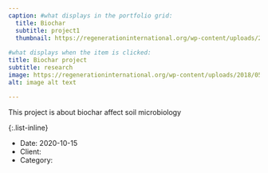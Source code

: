 ```yaml
---
caption: #what displays in the portfolio grid:
  title: Biochar
  subtitle: project1
  thumbnail: https://regenerationinternational.org/wp-content/uploads/2018/05/biochar.jpg
  
#what displays when the item is clicked:
title: Biochar project
subtitle: research
image: https://regenerationinternational.org/wp-content/uploads/2018/05/biochar.jpg #main image, can be a link or a file in assets/img/portfolio
alt: image alt text

---
```

This project is about biochar affect soil microbiology

{:.list-inline} 
- Date: 2020-10-15
- Client: 
- Category: 

